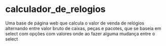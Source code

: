# calculador_de_relogios
Uma base de página web que calcula o valor de venda de relógios alternando entre valor bruto de caixas, peças e pacotes, que se baseia em select com opções com valores onde ao fazer alguma mudança entre o select

